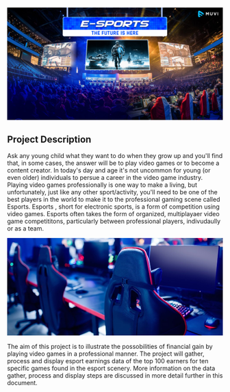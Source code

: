 ![](images/esports_logo.jpg)

## Project Description
Ask any young child what they want to do when they grow up and you'll find that, in some cases, the answer will be to play video games or to become a content creator.  In today's day and age it's not uncommon for young (or even older) individuals to persue a career in the video game industry.  Playing video games professionally is one way to make a living, but unfortunately, just like any other sport/activity, you'll need to be one of the best players in the world to make it to the professional gaming scene called Esports. Esports , short for electronic sports, is a form of competition using video games.  Esports often takes the form of organized, multiplayaer video game competititons, particularly between professional players, indivudaully or as a team.

![](images/esports_sub_logo.jpg)

The aim of this project is to illustrate the possobilities of financial gain by playing video games in a professional manner.  The project will gather, process and display esport earnings data of the top 100 earners for ten specific games found in the esport scenery.  More information on the data gather, process and display steps are discussed in more detail further in this document.